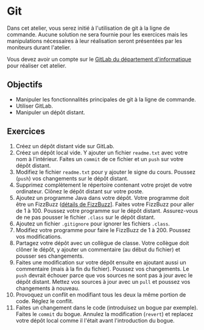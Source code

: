 Git
===

Dans cet atelier, vous serez initié à l'utilisation de git à la ligne de
commande. Aucune solution ne sera fournie pour les exercices mais les
manipulations nécessaires à leur réalisation seront présentées par les moniteurs
durant l'atelier.

Vous devez avoir un compte sur le [GitLab du département d'informatique](https://gitlab.info.uqam.ca/) pour réaliser cet
atelier.

Objectifs
---------

* Manipuler les fonctionnalités principales de git à la ligne de commande.
* Utiliser GitLab.
* Manipuler un dépôt distant.

Exercices
---------

1. Créez un dépôt distant vide sur GitLab.
2. Créez un dépôt local vide. Y ajouter un fichier `readme.txt` avec votre nom à
   l'intérieur. Faites un `commit` de ce fichier et un `push` sur votre dépôt
   distant.
3. Modifiez le fichier `readme.txt` pour y ajouter le signe du cours. Poussez
   (`push`) vos changements sur le dépôt distant.
4. Supprimez complètement le répertoire contenant votre projet de votre
   ordinateur. Clônez le dépôt distant sur votre poste.
5. Ajoutez un programme Java dans votre dépôt. Votre programme doit être un
   FizzBuzz ([détails de FizzBuzz](https://en.wikipedia.org/wiki/Fizz_buzz)].
   Faites votre FizzBuzz pour aller de 1 à 100. Poussez votre programme sur le
   dépôt distant. Assurez-vous de ne pas pousser le fichier `.class` sur le
   dépôt distant.
6. Ajoutez un fichier `.gitignore` pour ignorer les fichiers `.class`.
7. Modifiez votre programme pour faire le FizzBuzz de 1 à 200. Poussez vos
   modifications.
8. Partagez votre dépôt avec un collègue de classe. Votre collègue doit clôner
   le dépôt, y ajouter un commentaire (au début du fichier) et pousser ses
   changements.
9. Faites une modification sur votre dépôt ensuite en ajoutant aussi un
   commentaire (mais à la fin du fichier). Poussez vos changements. Le `push`
   devrait échouer parce que vos sources ne sont pas à jour avec le dépôt
   distant. Mettez vos sources à jour avec un `pull` et poussez vos changements
   à nouveau.
10. Provoquez un conflit en modifiant tous les deux la même portion de code.
    Réglez le conflit.
11. Faites un changement dans le code (introduisez un bogue par exemple). Faites
    le `commit` du bogue. Annulez la modification (`revert`) et replacez votre
    dépôt local comme il l'était avant l'introduction du bogue.